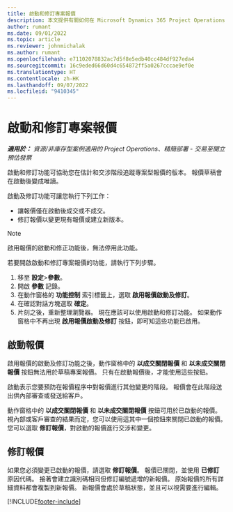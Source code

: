 ```yaml
---
title: 啟動和修訂專案報價
description: 本文提供有關如何在 Microsoft Dynamics 365 Project Operations 中啟動和修訂報價的資訊。
author: rumant
ms.date: 09/01/2022
ms.topic: article
ms.reviewer: johnmichalak
ms.author: rumant
ms.openlocfilehash: e71102078832ac7d5f8e5edb40cc484df927eda4
ms.sourcegitcommit: 16c9eded66d60d4c654872ff5a0267cccae9ef0e
ms.translationtype: HT
ms.contentlocale: zh-HK
ms.lasthandoff: 09/07/2022
ms.locfileid: "9410345"
---
```

# <a name="activate-and-revise-a-project-quote"></a>啟動和修訂專案報價

_**適用於：** 資源/非庫存型案例適用的 Project Operations、精簡部署 - 交易至開立預估發票_

啟動和修訂功能可協助您在估計和交涉階段追蹤專案型報價的版本。 報價草稿會在啟動後變成唯讀。

啟動及修訂功能可讓您執行下列工作：

- 讓報價僅在啟動後成交或不成交。
- 修訂報價以變更現有報價或建立新版本。

> [!NOTE]
> 啟用報價的啟動和修正功能後，無法停用此功能。

若要開啟啟動和修訂專案報價的功能，請執行下列步驟。

1. 移至 **設定**\>**參數**。
1. 開啟 **參數** 記錄。
1. 在動作窗格的 **功能控制** 索引標籤上，選取 **啟用報價啟動及修訂**。
1. 在確認對話方塊選取 **確定**。
1. 片刻之後，重新整理瀏覽器。 現在應該可以使用啟動和修訂功能。 如果動作窗格中不再出現 **啟用報價啟動及修訂** 按鈕，即可知這些功能已啟用。

## <a name="activating-a-quote"></a>啟動報價

啟用報價的啟動及修訂功能之後，動作窗格中的 **以成交關閉報價** 和 **以未成交關閉報價** 按鈕無法用於草稿專案報價。 只有在啟動報價後，才能使用這些按鈕。

啟動表示您要預防在報價程序中對報價進行其他變更的階段。 報價會在此階段送出供內部審查或發送給客戶。

動作窗格中的 **以成交關閉報價** 和 **以未成交關閉報價** 按鈕可用於已啟動的報價。 視內部或客戶審查的結果而定，您可以使用這其中一個按鈕來關閉已啟動的報價。 您可以選取 **修訂報價**，對啟動的報價進行交涉和變更。

## <a name="revising-a-quote"></a>修訂報價

如果您必須變更已啟動的報價，請選取 **修訂報價**。 報價已關閉，並使用 **已修訂** 原因代碼。 接著會建立識別碼相同但修訂編號遞增的新報價。 原始報價的所有詳細資料都會複製到新報價。 新報價會處於草稿狀態，並且可以視需要進行編輯。

[!INCLUDE[footer-include](../includes/footer-banner.md)]
